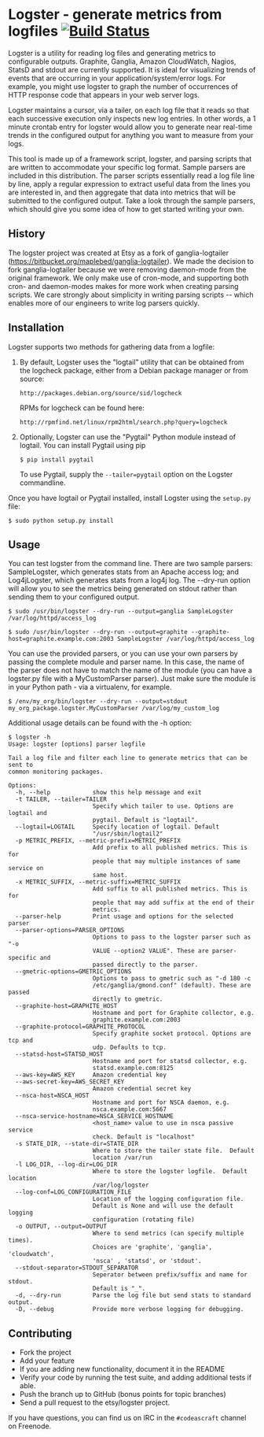 # Logster - generate metrics from logfiles [![Build Status](https://secure.travis-ci.org/etsy/logster.png)](http://travis-ci.org/etsy/logster)

Logster is a utility for reading log files and generating metrics to
configurable outputs. Graphite, Ganglia, Amazon CloudWatch, Nagios, StatsD and
stdout are currently supported. It is ideal for visualizing trends of events that
are occurring in your application/system/error logs. For example, you might use
logster to graph the number of occurrences of HTTP response code that appears in
your web server logs.

Logster maintains a cursor, via a tailer, on each log file that it reads so that
each successive execution only inspects new log entries. In other words, a 1
minute crontab entry for logster would allow you to generate near real-time
trends in the configured output for anything you want to measure from your logs.

This tool is made up of a framework script, logster, and parsing scripts that
are written to accommodate your specific log format. Sample parsers are
included in this distribution. The parser scripts essentially read a log file
line by line, apply a regular expression to extract useful data from the lines
you are interested in, and then aggregate that data into metrics that will be
submitted to the configured output. Take a look through the sample parsers, which
should give you some idea of how to get started writing your own.


## History

The logster project was created at Etsy as a fork of ganglia-logtailer
(https://bitbucket.org/maplebed/ganglia-logtailer). We made the decision to
fork ganglia-logtailer because we were removing daemon-mode from the original
framework. We only make use of cron-mode, and supporting both cron- and
daemon-modes makes for more work when creating parsing scripts. We care
strongly about simplicity in writing parsing scripts -- which enables more of
our engineers to write log parsers quickly.


## Installation

Logster supports two methods for gathering data from a logfile:

1. By default, Logster uses the "logtail" utility that can be obtained from the
   logcheck package, either from a Debian package manager or from source:

       http://packages.debian.org/source/sid/logcheck

   RPMs for logcheck can be found here:

       http://rpmfind.net/linux/rpm2html/search.php?query=logcheck

2. Optionally, Logster can use the "Pygtail" Python module instead of logtail.
   You can install Pygtail using pip

   ```
   $ pip install pygtail
   ```

   To use Pygtail, supply the ```--tailer=pygtail``` option on the Logster
   commandline.


Once you have logtail or Pygtail installed, install Logster using the `setup.py` file:

    $ sudo python setup.py install


## Usage

You can test logster from the command line. There are two sample parsers:
SampleLogster, which generates stats from an Apache access log; and
Log4jLogster, which generates stats from a log4j log. The --dry-run option will
allow you to see the metrics being generated on stdout rather than sending them
to your configured output.

    $ sudo /usr/bin/logster --dry-run --output=ganglia SampleLogster /var/log/httpd/access_log

    $ sudo /usr/bin/logster --dry-run --output=graphite --graphite-host=graphite.example.com:2003 SampleLogster /var/log/httpd/access_log

You can use the provided parsers, or you can use your own parsers by passing
the complete module and parser name. In this case, the name of the parser does
not have to match the name of the module (you can have a logster.py file with a
MyCustomParser parser). Just make sure the module is in your Python path - via
a virtualenv, for example.

    $ /env/my_org/bin/logster --dry-run --output=stdout my_org_package.logster.MyCustomParser /var/log/my_custom_log

Additional usage details can be found with the -h option:

    $ logster -h
    Usage: logster [options] parser logfile

    Tail a log file and filter each line to generate metrics that can be sent to
    common monitoring packages.

    Options:
      -h, --help            show this help message and exit
      -t TAILER, --tailer=TAILER
                            Specify which tailer to use. Options are logtail and
                            pygtail. Default is "logtail".
      --logtail=LOGTAIL     Specify location of logtail. Default
                            "/usr/sbin/logtail2"
      -p METRIC_PREFIX, --metric-prefix=METRIC_PREFIX
                            Add prefix to all published metrics. This is for
                            people that may multiple instances of same service on
                            same host.
      -x METRIC_SUFFIX, --metric-suffix=METRIC_SUFFIX
                            Add suffix to all published metrics. This is for
                            people that may add suffix at the end of their
                            metrics.
      --parser-help         Print usage and options for the selected parser
      --parser-options=PARSER_OPTIONS
                            Options to pass to the logster parser such as "-o
                            VALUE --option2 VALUE". These are parser-specific and
                            passed directly to the parser.
      --gmetric-options=GMETRIC_OPTIONS
                            Options to pass to gmetric such as "-d 180 -c
                            /etc/ganglia/gmond.conf" (default). These are passed
                            directly to gmetric.
      --graphite-host=GRAPHITE_HOST
                            Hostname and port for Graphite collector, e.g.
                            graphite.example.com:2003
      --graphite-protocol=GRAPHITE_PROTOCOL
                            Specify graphite socket protocol. Options are tcp and
                            udp. Defaults to tcp.
      --statsd-host=STATSD_HOST
                            Hostname and port for statsd collector, e.g.
                            statsd.example.com:8125
      --aws-key=AWS_KEY     Amazon credential key
      --aws-secret-key=AWS_SECRET_KEY
                            Amazon credential secret key
      --nsca-host=NSCA_HOST
                            Hostname and port for NSCA daemon, e.g.
                            nsca.example.com:5667
      --nsca-service-hostname=NSCA_SERVICE_HOSTNAME
                            <host_name> value to use in nsca passive service
                            check. Default is "localhost"
      -s STATE_DIR, --state-dir=STATE_DIR
                            Where to store the tailer state file.  Default
                            location /var/run
      -l LOG_DIR, --log-dir=LOG_DIR
                            Where to store the logster logfile.  Default location
                            /var/log/logster
      --log-conf=LOG_CONFIGURATION_FILE
                            Location of the logging configuration file.
                            Default is None and will use the default logging
                            configuration (rotating file)
      -o OUTPUT, --output=OUTPUT
                            Where to send metrics (can specify multiple times).
                            Choices are 'graphite', 'ganglia', 'cloudwatch',
                            'nsca' , 'statsd', or 'stdout'.
      --stdout-separator=STDOUT_SEPARATOR
                            Seperator between prefix/suffix and name for stdout.
                            Default is "_".
      -d, --dry-run         Parse the log file but send stats to standard output.
      -D, --debug           Provide more verbose logging for debugging.


## Contributing

- Fork the project
- Add your feature
- If you are adding new functionality, document it in the README
- Verify your code by running the test suite, and adding additional tests if able.
- Push the branch up to GitHub (bonus points for topic branches)
- Send a pull request to the etsy/logster project.

If you have questions, you can find us on IRC in the `#codeascraft` channel on Freenode.



